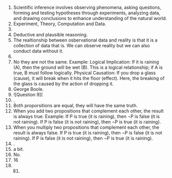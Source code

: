 1. Scientific inference involves observing phenomena, asking questions, forming and testing hypotheses through experiments, analyzing data, and drawing conclusions to enhance understanding of the natural world.
2. Experiment, Theory, Computation and Data.  
3. 
4. Deductive and plausible reasoning.
5. The realtionship between osbervational data and reality is that it is a collection of data that is. We can observe reality but we can also conduct data without it.
6.
7. No they are not the same. Example: Logical Implication: If it is raining (A), then the ground will be wet (B). This is a logical relationship; if A is true, B must follow logically. Physical Causation: If you drop a glass (cause), it will break when it hits the floor (effect). Here, the breaking of the glass is caused by the action of dropping it.
8. George Boole.  
9. ![Question 9](
10. .
11. Both proporsitions are equal, they will have the same truth.   
12. When you add two propositions that complement each other, the result is always true. Example: If P is true (it is raining), then ¬P is false (it is not raining). If P is false (it is not raining), then  ¬P is true (it is raining).  
13. When you multiply two propositions that complement each other, the result is always false. If P is true (it is raining), then ¬P is false (it is not raining). If P is false (it is not raining), then ¬P is true (it is raining).  
14. .
15. a bit.
16. No.
17. 16
18. 81.  

